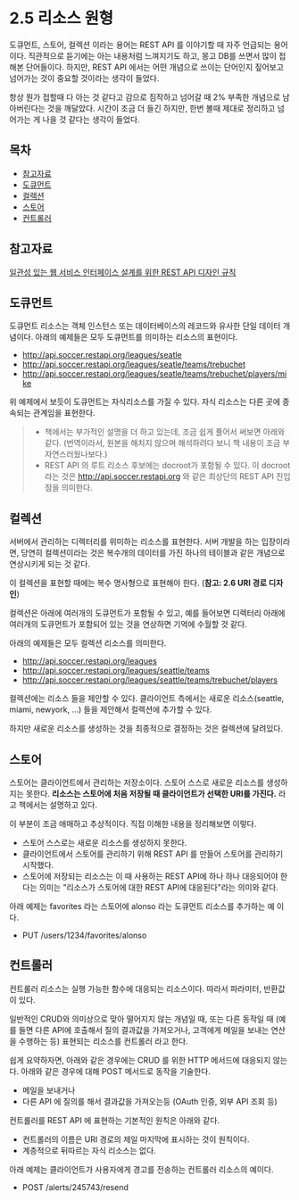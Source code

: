 # 2.5 리소스 원형

도큐먼트, 스토어, 컬렉션 이라는 용어는 REST API 를 이야기할 때 자주 언급되는 용어이다. 직관적으로 듣기에는 아는 내용처럼 느껴지기도 하고, 몽고 DB를 쓰면서 많이 접해본 단어들이다. 하지만, REST API 에서는 어떤 개념으로 쓰이는 단어인지 짚어보고 넘어가는 것이 중요할 것이라는 생각이 들었다.  

항상 뭔가 접할때 다 아는 것 같다고 감으로 짐작하고 넘어갈 때 2% 부족한 개념으로 남아버린다는 것을 깨달았다. 시간이 조금 더 들긴 하지만, 한번 볼때 제대로 정리하고 넘어가는 게 나을 것 같다는 생각이 들었다.



## 목차

- [참고자료](#참고자료)
- [도큐먼트](#도큐먼트)
- [컬렉션](#컬렉션)
- [스토어](#스토어)
- [컨트롤러](#컨트롤러)



## 참고자료

[일관성 있는 웹 서비스 인터페이스 설계를 위한 REST API 디자인 규칙](www.yes24.com/Product/Goods/17945500)  



## 도큐먼트

도큐먼트 리소스는 객체 인스턴스 또는 데이터베이스의 레코드와 유사한 단일 데이터 개념이다. 아래의 예제들은 모두 도큐먼트를 의미하는 리소스의 표현이다.

- http://api.soccer.restapi.org/leagues/seatle
- http://api.soccer.restapi.org/leagues/seatle/teams/trebuchet
- http://api.soccer.restapi.org/leagues/seatle/teams/trebuchet/players/mike

위 예제에서 보듯이 도큐먼트는 자식리소스를 가질 수 있다. 자식 리소스는 다른 곳에 종속되는 관계임을 표현한다.  

> - 책에서는 부가적인 설명을 더 하고 있는데, 조금 쉽게 풀어서 써보면 아래와 같다.  (번역이라서, 원본을 해치지 않으며 해석하려다 보니 책 내용이 조금 부자연스러웠나보다.)    
> - REST API 의 루트 리소스 후보에는 docroot가 포함될 수 있다. 이 docroot 라는 것은 http://api.soccer.restapi.org 와 같은 최상단의 REST API 진입점을 의미한다.



## 컬렉션

서버에서 관리하는 디렉터리를 위미하는 리소스를 표현한다. 서버 개발을 하는 입장이라면, 당연히 컬렉션이라는 것은 복수개의 데이터를 가진 하나의 테이블과 같은 개념으로 연상시키게 되는 것 같다.  

이 컬렉션을 표현할 때에는 복수 명사형으로 표현해야 한다. (**참고: 2.6 URI 경로 디자인**)  

컬렉션은 아래에 여러개의 도큐먼트가 포함될 수 있고, 예를 들어보면 디렉터리 아래에 여러개의 도큐먼트가 포함되어 있는 것을 연상하면 기억에 수월할 것 같다.  

아래의 예제들은 모두 컬렉션 리소스를 의미한다.  

- http://api.soccer.restapi.org/leagues
- http://api.soccer.restapi.org/leagues/seattle/teams
- http://api.soccer.restapi.org/leagues/seattle/teams/trebuchet/players

  

컬렉션에는 리소스 들을 제안할 수 있다. 클라이언트 측에서는 새로운 리소스(seattle, miami, newyork, ...) 들을 제안해서 컬렉션에 추가할 수 있다.  

하지만 새로운 리소스를 생성하는 것을 최종적으로 결정하는 것은 컬렉션에 달려있다.  

  

## 스토어

스토어는 클라이언트에서 관리하는 저장소이다. 스토어 스스로 새로운 리소스를 생성하지는 못한다. **리소스는 스토어에 처음 저장될 때 클라이언트가 선택한 URI를 가진다.** 라고 책에서는 설명하고 있다.  

이 부분이 조금 애매하고 추상적이다. 직접 이해한 내용을 정리해보면 이렇다. 

- 스토어 스스로는 새로운 리소스를 생성하지 못한다.
- 클라이언트에서 스토어를 관리하기 위해 REST API 를 만들어 스토어를 관리하기 시작했다.
- 스토어에 저장되는 리소스는 이 때 사용하는 REST API에 하나 하나 대응되어야 한다는 의미는 "리소스가 스토어에 대한 REST API에 대응된다"라는 의미와 같다.

  

아래 예제는 favorites 라는 스토어에 alonso 라는 도큐먼트 리소스를 추가하는 예 이다.

- PUT /users/1234/favorites/alonso



## 컨트롤러

컨트롤러 리소스는 실행 가능한 함수에 대응되는 리소스이다. 따라서 파라미터, 반환값이 있다.  

일반적인 CRUD와 의미상으로 맞아 떨어지지 않는 개념일 때, 또는 다른 동작일 때 (예를 들면 다른 API에 호출해서 질의 결과값을 가져오거나, 고객에게 메일을 보내는 연산을 수행하는 등) 표현되는 리소스를 컨트롤러 라고 한다.  

쉽게 요약하자면, 아래와 같은 경우에는 CRUD 를 위한 HTTP 메서드에 대응되지 않는다. 아래와 같은 경우에 대해 POST 메서드로 동작을 기술한다.

- 메일을 보내거나
- 다른 API 에 질의를 해서 결과값을 가져오는등 (OAuth 인증, 외부 API 조회 등)

  

컨트롤러를 REST API 에 표현하는 기본적인 원칙은 아래와 같다.

- 컨트롤러의 이름은 URI 경로의 제일 마지막에 표시하는 것이 원칙이다.
- 계층적으로 뒤따르는 자식 리소스는 없다.

  

아래 예제는 클라이언트가 사용자에게 경고를 전송하는 컨트롤러 리소스의 예이다.

- POST /alerts/245743/resend

